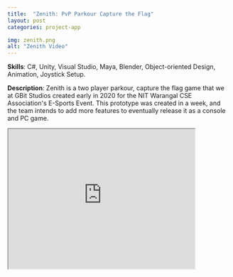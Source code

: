 ```yaml
---
title:  "Zenith: PvP Parkour Capture the Flag"
layout: post
categories: project-app

img: zenith.png
alt: "Zenith Video"
---
```


**Skills**: C#, Unity, Visual Studio, Maya, Blender, Object-oriented Design, Animation, Joystick Setup.

**Description**: Zenith is a two player parkour, capture the flag game that we at GBit Studios created early in 2020 for the NIT Warangal CSE Association's E-Sports Event. This prototype was created in a week, and the team intends to add more features to eventually release it as a console and PC game. 

<iframe width="420" height="315"
src="https://www.youtube.com/embed/aC8WfDrP618">
</iframe>



